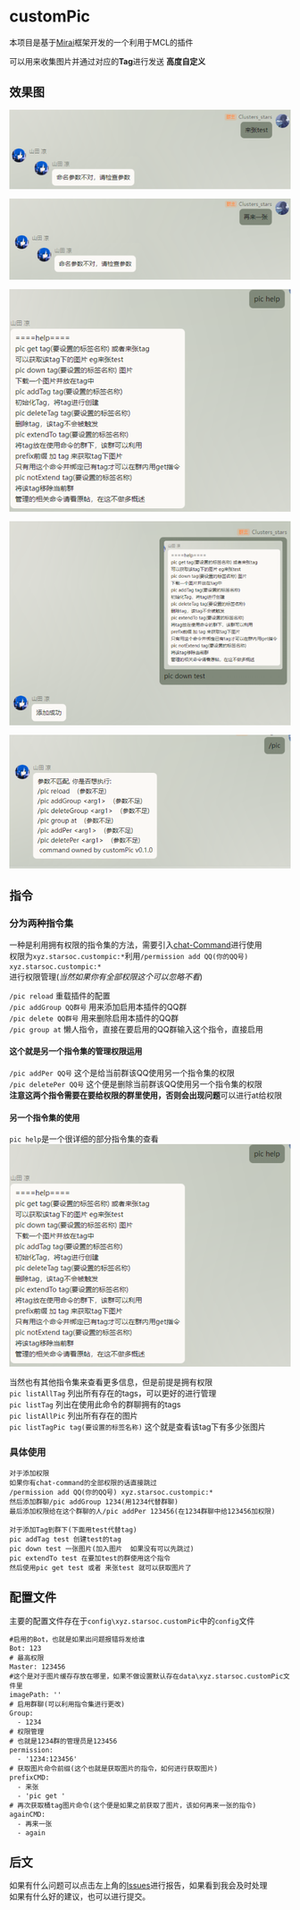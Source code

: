 # customPic
本项目是基于[Mirai](https://github.com/mamoe/mirai)框架开发的一个利用于MCL的插件

可以用来收集图片并通过对应的**Tag**进行发送 **高度自定义** 


## 效果图
![get](/READMEPic/获取图片.png)

![again](/READMEPic/再来一张.png)

![help](/READMEPic/help.png)

![down](/READMEPic/down.png)

![helpCMD](/READMEPic/helpCMD.png)
## 指令
### 分为两种指令集
一种是利用拥有权限的指令集的方法，需要引入[chat-Command](https://github.com/project-mirai/chat-command)进行使用  
权限为`xyz.starsoc.custompic:*`利用`/permission add QQ(你的QQ号) xyz.starsoc.custompic:*`   
进行权限管理(*当然如果你有全部权限这个可以忽略不看*)    

`/pic reload` 重载插件的配置   
`/pic addGroup QQ群号` 用来添加启用本插件的QQ群  
`/pic delete QQ群号` 用来删除启用本插件的QQ群  
`/pic group at` 懒人指令，直接在要启用的QQ群输入这个指令，直接启用  

#### 这个就是另一个指令集的管理权限运用
`/pic addPer QQ号` 这个是给当前群该QQ使用另一个指令集的权限    
`/pic deletePer QQ号` 这个便是删除当前群该QQ使用另一个指令集的权限   
**注意这两个指令需要在要给权限的群里使用，否则会出现问题**可以进行at给权限

#### 另一个指令集的使用
`pic help`是一个很详细的部分指令集的查看
![helper](/READMEPic/help.png)  
    
当然也有其他指令集来查看更多信息，但是前提是拥有权限  
`pic listAllTag` 列出所有存在的tags，可以更好的进行管理  
`pic listTag` 列出在使用此命令的群聊拥有的tags    
`pic listAllPic` 列出所有存在的图片  
`pic listTagPic tag(要设置的标签名称)` 这个就是查看该tag下有多少张图片

### 具体使用
```
对于添加权限
如果你有chat-command的全部权限的话直接跳过 
/permission add QQ(你的QQ号) xyz.starsoc.custompic:*
然后添加群聊/pic addGroup 1234(用1234代替群聊)
最后添加权限给在这个群聊的人/pic addPer 123456(在1234群聊中给123456加权限)

对于添加Tag到群下(下面用test代替tag)
pic addTag test 创建test的tag
pic down test 一张图片(加入图片  如果没有可以先跳过)
pic extendTo test 在要加test的群使用这个指令
然后使用pic get test 或者 来张test 就可以获取图片了
```
## 配置文件
主要的配置文件存在于`config\xyz.starsoc.customPic`中的`config`文件  
```
#启用的Bot，也就是如果出问题报错将发给谁
Bot: 123
# 最高权限
Master: 123456
#这个是对于图片缓存存放在哪里，如果不做设置默认存在data\xyz.starsoc.customPic文件里
imagePath: ''
# 启用群聊(可以利用指令集进行更改)
Group: 
  - 1234
# 权限管理
# 也就是1234群的管理员是123456
permission: 
  - '1234:123456'
# 获取图片命令前缀(这个也就是获取图片的指令，如何进行获取图片)
prefixCMD: 
  - 来张
  - 'pic get '
# 再次获取桶tag图片命令(这个便是如果之前获取了图片，该如何再来一张的指令)
againCMD: 
  - 再来一张
  - again
```

## 后文
如果有什么问题可以点击左上角的[Issues](https://github.com/Stars-OC/customPic/issues)进行报告，如果看到我会及时处理    
如果有什么好的建议，也可以进行提交。